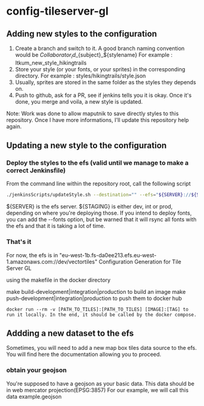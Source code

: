 # config-tileserver-gl

## Adding new styles to the configuration

1) Create a branch and switch to it. A good branch naming convention would be  ${Collaborator_id}\_${subject}\_${stylename}
  For example : ltkum_new_style_hikingtrails
2) Store your style (or your fonts, or your sprites) in the corresponding directory. 
  For example : styles/hikingtrails/style.json
3) Usually, sprites are stored in the same folder as the styles they depends on. 
4) Push to github, ask for a PR, see if jenkins tells you it is okay. Once it's done, you merge and voila, a new style is updated.

Note: Work was done to allow maputnik to save directly styles to this repository. Once I have more informations, I'll update this repository help again.

## Updating a new style to the configuration

### Deploy the styles to the efs (valid until we manage to make a correct Jenkinsfile)

From the command line within the repository root, call the following script 

```bash
./jenkinsScripts/updateStyle.sh --destination="" --efs="${SERVER}://${STAGING}/vectortiles" --mnt="/var/local/efs-${STAGING}/vectortiles"
```

${SERVER} is the efs server. ${STAGING} is either dev, int or prod, depending on where you're deploying those. 
If you intend to deploy fonts, you can add the --fonts option, but be warned that it will rsync all fonts with the efs and that it is taking a lot of time.

### That's it

For now, the efs is in "eu-west-1b.fs-da0ee213.efs.eu-west-1.amazonaws.com://dev/vectortiles"
Configuration Generation for Tile Server GL

using the makefile in the docker directory

make build-development|integration|production to build an image
make push-development|integration|production to push them to docker hub
```
docker run --rm -v [PATH_TO_TILES]:[PATH_TO_TILES] [IMAGE]:[TAG] to run it locally. In the end, it should be called by the docker compose.
```

## Addding a new dataset to the efs

Sometimes, you will need to add a new map box tiles data source to the efs. You will find here the documentation allowing you to proceed.

### obtain your geojson

You're supposed to have a geojson as your basic data. This data should be in web mercator projection(EPSG:3857) For our example, we will call this data example.geojson
